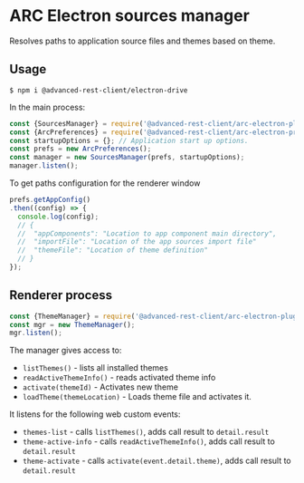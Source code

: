 # ARC Electron sources manager

Resolves paths to application source files and themes based on theme.

## Usage

```
$ npm i @advanced-rest-client/electron-drive
```

In the main process:

```javascript
const {SourcesManager} = require('@advanced-rest-client/arc-electron-plugin-manager/main');
const {ArcPreferences} = require('@advanced-rest-client/arc-electron-preferences');
const startupOptions = {}; // Application start up options.
const prefs = new ArcPreferences();
const manager = new SourcesManager(prefs, startupOptions);
manager.listen();
```

To get paths configuration for the renderer window

```javascript
prefs.getAppConfig()
.then((config) => {
  console.log(config);
  // {
  //  "appComponents": "Location to app component main directory",
  //  "importFile": "Location of the app sources import file"
  //  "themeFile": "Location of theme definition"
  // }
});
```

## Renderer process

```javascript
const {ThemeManager} = require('@advanced-rest-client/arc-electron-plugin-manager/renderer');
const mgr = new ThemeManager();
mgr.listen();
```

The manager gives access to:

-   `listThemes()` - lists all installed themes
-   `readActiveThemeInfo()` - reads activated theme info
-   `activate(themeId)` - Activates new theme
-   `loadTheme(themeLocation)` - Loads theme file and activates it.

It listens for the following web custom events:

-   `themes-list` - calls `listThemes()`, adds call result to `detail.result`
-   `theme-active-info` - calls `readActiveThemeInfo()`, adds call result to `detail.result`
-   `theme-activate` - calls `activate(event.detail.theme)`, adds call result to `detail.result`
